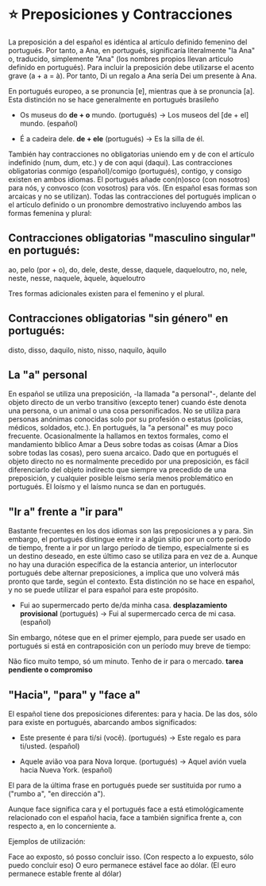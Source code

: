 # :star: Preposiciones y Contracciones

La preposición a del español es idéntica al artículo definido femenino del portugués. Por tanto, a Ana, en portugués, significaría literalmente "la Ana" o, traducido, simplemente "Ana" (los nombres propios llevan artículo definido en portugués). Para incluir la preposición debe utilizarse el acento grave (a + a = à). Por tanto, Di un regalo a Ana sería Dei um presente à Ana.

En portugués europeo, a se pronuncia [ɐ], mientras que à se pronuncia [a]. Esta distinción no se hace generalmente en portugués brasileño


- Os museus do **de + o** mundo. (portugués) -> Los museos del [de + el] mundo. (español)

- É a cadeira dele. **de + ele** (portugués) -> Es la silla de él.

También hay contracciones no obligatorias uniendo em y de con el artículo indefinido (num,
dum, etc.) y de con aqui (daqui). Las contracciones obligatorias conmigo (español)/comigo
(portugués), contigo, y consigo existen en ambos idiomas. El portugués añade con(n)osco (con nosotros) para nós, y convosco (con vosotros) para vós. (En español esas formas son arcaicas y no se utilizan). Todas las contracciones del portugués implican o el artículo definido o un pronombre demostrativo incluyendo ambos las formas femenina y plural:

## Contracciones obligatorias "masculino singular" en portugués:

ao, pelo (por + o), do, dele, deste, desse, daquele, daqueloutro, no, nele, neste, nesse, naquele, àquele, àqueloutro

Tres formas adicionales existen para el femenino y el plural.

## Contracciones obligatorias "sin género" en portugués:

disto, disso, daquilo, nisto, nisso, naquilo, àquilo

## La "a" personal
En español se utiliza una preposición, -la llamada "a personal"-, delante del objeto directo de un
verbo transitivo (excepto tener) cuando éste denota una persona, o un animal o una cosa
personificados. No se utiliza para personas anónimas conocidas solo por su profesión o estatus
(policías, médicos, soldados, etc.). En portugués, la "a personal" es muy poco frecuente.
Ocasionalmente la hallamos en textos formales, como el mandamiento bíblico Amar a Deus
sobre todas as coisas (Amar a Dios sobre todas las cosas), pero suena arcaico. Dado que en
portugués el objeto directo no es normalmente precedido por una preposición, es fácil
diferenciarlo del objeto indirecto que siempre va precedido de una preposición, y cualquier
posible leísmo sería menos problemático en portugués. El loísmo y el laísmo nunca se dan en
portugués.

## "Ir a" frente a "ir para"

Bastante frecuentes en los dos idiomas son las preposiciones a y para. Sin embargo, el
portugués distingue entre ir a algún sitio por un corto período de tiempo, frente a ir por un largo período de tiempo, especialmente si es un destino deseado, en este último caso se utiliza para en vez de a. Aunque no hay una duración específica de la estancia anterior, un interlocutor portugués debe alternar preposiciones, a implica que uno volverá más pronto que tarde, según el contexto. Esta distinción no se hace en español, y no se puede utilizar el para español para este propósito.


- Fui ao supermercado perto de/da minha casa. **desplazamiento provisional** (portugués) -> Fui al supermercado cerca de mi casa. (español)

Sin embargo, nótese que en el primer ejemplo, para puede ser usado en portugués si está en
contraposición con un período muy breve de tiempo:


Não fico muito tempo, só um minuto. Tenho de ir para o mercado. **tarea pendiente o
compromiso**

## "Hacia", "para" y "face a"

El español tiene dos preposiciones diferentes: para y hacia. De las dos, sólo para existe en portugués, abarcando ambos significados:

- Este presente é para ti/si (você). (portugués) -> Este regalo es para ti/usted. (español)


- Aquele avião voa para Nova Iorque. (portugués) -> Aquel avión vuela hacia Nueva York. (español)

El para de la última frase en portugués puede ser sustituida por rumo a ("rumbo a", "en
dirección a").

Aunque face significa cara y el portugués face a está etimológicamente relacionado con el
español hacia, face a también significa frente a, con respecto a, en lo concerniente a. 

Ejemplos de utilización:

Face ao exposto, só posso concluir isso. (Con respecto a lo expuesto, sólo puedo concluir eso) O euro permanece estável face ao dólar. (El euro permanece estable frente al dólar)
